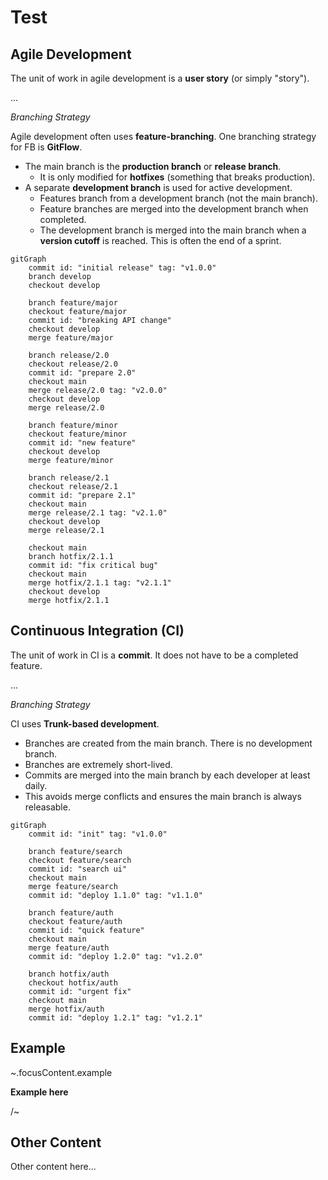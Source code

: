 # Test

## Agile Development

The unit of work in agile development is a **user story** (or simply "story").

...

_Branching Strategy_

Agile development often uses **feature-branching**. One branching strategy for FB is **GitFlow**.

- The main branch is the **production branch** or **release branch**.
  - It is only modified for **hotfixes** (something that breaks production).
- A separate **development branch** is used for active development.
  - Features branch from a development branch (not the main branch).
  - Feature branches are merged into the development branch when completed.
  - The development branch is merged into the main branch when a **version cutoff** is reached. This is often the end of a sprint.

```mermaid
gitGraph
    commit id: "initial release" tag: "v1.0.0"
    branch develop
    checkout develop

    branch feature/major
    checkout feature/major
    commit id: "breaking API change"
    checkout develop
    merge feature/major

    branch release/2.0
    checkout release/2.0
    commit id: "prepare 2.0"
    checkout main
    merge release/2.0 tag: "v2.0.0"
    checkout develop
    merge release/2.0

    branch feature/minor
    checkout feature/minor
    commit id: "new feature"
    checkout develop
    merge feature/minor

    branch release/2.1
    checkout release/2.1
    commit id: "prepare 2.1"
    checkout main
    merge release/2.1 tag: "v2.1.0"
    checkout develop
    merge release/2.1

    checkout main
    branch hotfix/2.1.1
    commit id: "fix critical bug"
    checkout main
    merge hotfix/2.1.1 tag: "v2.1.1"
    checkout develop
    merge hotfix/2.1.1
```

## Continuous Integration (CI)

The unit of work in CI is a **commit**. It does not have to be a completed feature.

...

_Branching Strategy_

CI uses **Trunk-based development**.

- Branches are created from the main branch. There is no development branch.
- Branches are extremely short-lived.
- Commits are merged into the main branch by each developer at least daily.
- This avoids merge conflicts and ensures the main branch is always releasable.

```mermaid
gitGraph
    commit id: "init" tag: "v1.0.0"

    branch feature/search
    checkout feature/search
    commit id: "search ui"
    checkout main
    merge feature/search
    commit id: "deploy 1.1.0" tag: "v1.1.0"

    branch feature/auth
    checkout feature/auth
    commit id: "quick feature"
    checkout main
    merge feature/auth
    commit id: "deploy 1.2.0" tag: "v1.2.0"

    branch hotfix/auth
    checkout hotfix/auth
    commit id: "urgent fix"
    checkout main
    merge hotfix/auth
    commit id: "deploy 1.2.1" tag: "v1.2.1"
```

## Example

~.focusContent.example

**Example here**

/~

## Other Content

Other content here...

